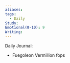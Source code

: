 ```yaml
---
aliases: 
tags:
  - Daily
Study: 
Emotional(0-10): 9
Writing:
---
```

Daily Journal: 
- Fuegoleon Vermillion fops
